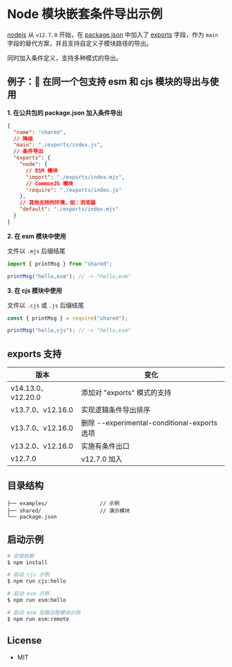 # Node 模块嵌套条件导出示例

[nodejs][nodejs] 从 `v12.7.0` 开始，在 [package.json][packages] 中加入了 [exports](https://nodejs.org/api/packages.html#packages_exports) 字段，作为 `main` 字段的替代方案，并且支持自定义子模块路径的导出。

同时加入条件定义，支持多种模式的导出。

## 例子：🌰 在同一个包支持 esm 和 cjs 模块的导出与使用

**1. 在公共包的 package.json 加入条件导出**

```json
{
  "name": "shared",
  // 降级
  "main": "./exports/index.js",
  // 条件导出
  "exports": {
    "node": {
      // ESM 模块
      "import": "./exports/index.mjs",
      // CommonJS 模块
      "require": "./exports/index.js"
    },
    // 其他支持的环境，如：浏览器
    "default": "./exports/index.mjs"
  }
}
```

**2. 在 esm 模块中使用**

文件以 `.mjs` 后缀结尾

```js
import { printMsg } from "shared";

printMsg("hello,esm"); // -> "hello,esm"
```

**3. 在 cjs 模块中使用**

文件以 `.cjs` 或 `.js` 后缀结尾

```js
const { printMsg } = require("shared");

printMsg("hello,cjs"); // -> "hello,esm"
```

## exports 支持

| 版本               | 变化                                         |
| ------------------ | -------------------------------------------- |
| v14.13.0、v12.20.0 | 添加对 "exports" 模式的支持                  |
| v13.7.0、v12.16.0  | 实现逻辑条件导出排序                         |
| v13.7.0、v12.16.0  | 删除 --experimental-conditional-exports 选项 |
| v13.2.0、v12.16.0  | 实施有条件出口                               |
| v12.7.0            | v12.7.0 加入                                 |

## 目录结构

```text
├── examples/                 // 示例
├── shared/                   // 演示模块
└── package.json
```

## 启动示例

```bash
# 安装依赖
$ npm install

# 启动 cjs 示例
$ npm run cjs:hello

# 启动 esm 示例
$ npm run esm:hello

# 启动 esm 加载远程模块示例
$ npm run esm:remote
```

## License

- MIT

[nodejs]: https://nodejs.org/
[esm]: https://nodejs.org/api/esm.html
[packages]: https://nodejs.org/api/packages.html

